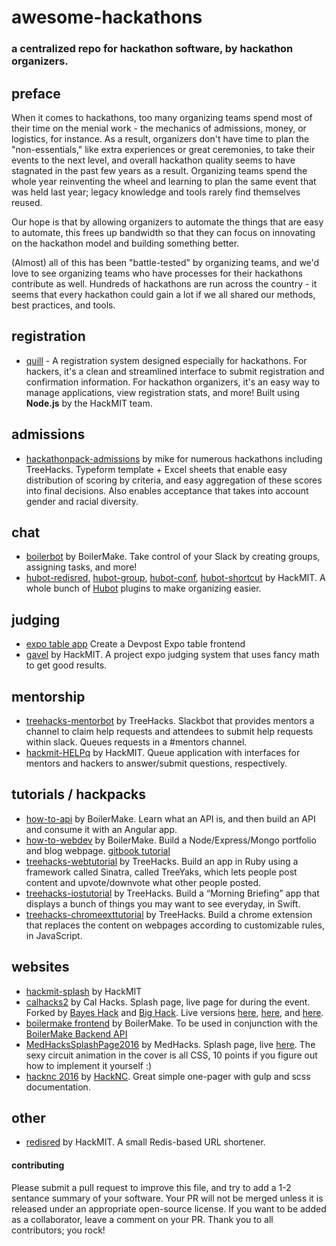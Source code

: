 # awesome-hackathons
### a centralized repo for hackathon software, by hackathon organizers.

## preface
When it comes to hackathons, too many organizing teams spend most of their time on the menial work - the mechanics of admissions, money, or logistics, for instance. As a result, organizers don't have time to plan the "non-essentials," like extra experiences or great ceremonies, to take their events to the next level, and overall hackathon quality seems to have stagnated in the past few years as a result. Organizing teams spend the whole year reinventing the wheel and learning to plan the same event that was held last year; legacy knowledge and tools rarely find themselves reused.

Our hope is that by allowing organizers to automate the things that are easy to automate, this frees up bandwidth so that they can focus on innovating on the hackathon model and building something better. 

(Almost) all of this has been "battle-tested" by organizing teams, and we'd love to see organizing teams who have processes for their hackathons contribute as well. Hundreds of hackathons are run across the country - it seems that every hackathon could gain a lot if we all shared our methods, best practices, and tools.

## registration
* [quill](https://github.com/techx/quill) - A registration system designed especially for hackathons. For hackers, it's a clean and streamlined interface to submit registration and confirmation information. For hackathon organizers, it's an easy way to manage applications, view registration stats, and more! Built using **Node.js** by the HackMIT team.

## admissions
- [hackathonpack-admissions](https://github.com/mikeyu152/hackathonpack/tree/master/admissions) by mike for numerous hackathons including TreeHacks. Typeform template + Excel sheets that enable easy distribution of scoring by criteria, and easy aggregation of these scores into final decisions. Also enables acceptance that takes into account gender and racial diversity. 

## chat
- [boilerbot](https://github.com/BoilerMake/boilerbot) by BoilerMake. Take control of your Slack by creating groups, assigning tasks, and more!
- [hubot-redisred](https://github.com/Detry322/hubot-redisred), [hubot-group](https://github.com/anishathalye/hubot-group), [hubot-conf](https://github.com/anishathalye/hubot-conf), [hubot-shortcut](https://github.com/anishathalye/hubot-shortcut) by HackMIT. A whole bunch of [Hubot](https://hubot.github.com/) plugins to make organizing easier.

## judging
- [expo table app](https://github.com/nealrs/expo#fork-destination-box) Create a Devpost Expo table frontend
- [gavel](https://github.com/anishathalye/gavel) by HackMIT. A project expo judging system that uses fancy math to get good results.

## mentorship
- [treehacks-mentorbot](https://github.com/TreeHacks/slack-mentorship) by TreeHacks. Slackbot that provides mentors a channel to claim help requests and attendees to submit help requests within slack. Queues requests in a #mentors channel.
- [hackmit-HELPq](https://github.com/ehzhang/helpq) by HackMIT. Queue application with interfaces for mentors and hackers to answer/submit questions, respectively.

## tutorials / hackpacks
- [how-to-api](https://github.com/BoilerCamp/how-to-api) by BoilerMake. Learn what an API is, and then build an API and consume it with an Angular app.
- [how-to-webdev](https://github.com/BoilerCamp/how-to-webdev) by BoilerMake. Build a Node/Express/Mongo portfolio and blog webpage. [gitbook tutorial](http://boilercamp.github.io/how-to-webdev/) 
- [treehacks-webtutorial](https://github.com/TreeHacks/hackpack-web) by TreeHacks. Build an app in Ruby using a framework called Sinatra, called TreeYaks, which lets people post content and upvote/downvote what other people posted.
- [treehacks-iostutorial](https://github.com/TreeHacks/hackpack-ios) by TreeHacks. Build a “Morning Briefing” app that displays a bunch of things you may want to see everyday, in Swift.
- [treehacks-chromeexttutorial](https://github.com/TreeHacks/hackpack-chrome-ext) by TreeHacks. Build a chrome extension that replaces the content on webpages according to customizable rules, in JavaScript.

## websites
- [hackmit-splash](https://github.com/techx/hackmit-splash) by HackMIT
- [calhacks2](https://github.com/calhacks/website2) by Cal Hacks. Splash page, live page for during the event. Forked by [Bayes Hack](https://github.com/lukasschwab/website2) and [Big Hack](https://github.com/cconsidine/big-hack-website). Live versions [here](http://www.calhacks.io/), [here](http://bayeshack.org/), and [here](http://www.bighack.org/).
- [boilermake frontend](https://github.com/BoilerMake/frontend) by BoilerMake. To be used in conjunction with the [BoilerMake Backend API](https://github.com/BoilerMake/backend)
- [MedHacksSplashPage2016](https://github.com/medhacks/SplashPage2k16) by MedHacks. Splash page, live [here](http://medhacks.org). The sexy circuit animation in the cover is all CSS, 10 points if you figure out how to implement it yourself :)
- [hacknc 2016](https://github.com/hacknc/fall2016) by [HackNC](http://hacknc.com).  Great simple one-pager with gulp and scss documentation.

## other
- [redisred](https://github.com/Detry322/redisred) by HackMIT. A small Redis-based URL shortener.

#### contributing
Please submit a pull request to improve this file, and try to add a 1-2 sentance summary of your software. Your PR will not be merged  unless it is released under an appropriate open-source license. If you want to be added as a collaborator, leave a comment on your PR. Thank you to all contributors; you rock!
